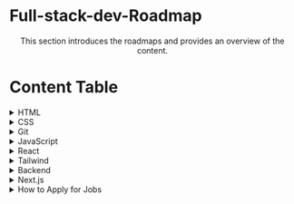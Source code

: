 # Full-stack-dev-Roadmap
<p align ="center">
This section introduces the roadmaps and provides an overview of the content.
</p>


# Content Table 

<details><summary>HTML</summary>
   <p style="padding-left: 30px;">
    - Content for HTML <br>
    - Topic 1
    </p>
</details>
<details><summary>CSS</summary>
  - Content for CSS
  </details>
<details><summary>Git</summary>
  - Content for Git
  </details>
<details><summary>JavaScript</summary>
  - Content for JavaScript
  </details>
<details><summary>React</summary>
  - Content for React
  </details>
<details><summary>Tailwind</summary>
  - Content for Tailwind
  </details>
<details><summary>Backend</summary>
  - Content for Backend
  </details>
<details><summary>Next.js</summary>
  - Content for Next.js
  </details>
<details><summary>How to Apply for Jobs</summary>
  - Content for How to Apply for Jobs
  </details>